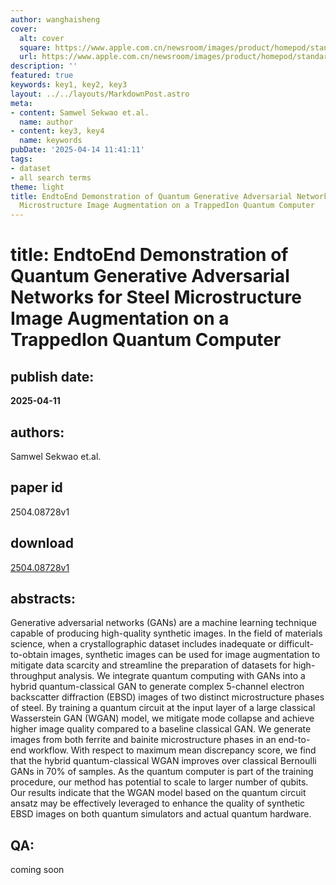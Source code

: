 ```yaml
---
author: wanghaisheng
cover:
  alt: cover
  square: https://www.apple.com.cn/newsroom/images/product/homepod/standard/Apple-HomePod-hero-230118_big.jpg.large_2x.jpg
  url: https://www.apple.com.cn/newsroom/images/product/homepod/standard/Apple-HomePod-hero-230118_big.jpg.large_2x.jpg
description: ''
featured: true
keywords: key1, key2, key3
layout: ../../layouts/MarkdownPost.astro
meta:
- content: Samwel Sekwao et.al.
  name: author
- content: key3, key4
  name: keywords
pubDate: '2025-04-14 11:41:11'
tags:
- dataset
- all search terms
theme: light
title: EndtoEnd Demonstration of Quantum Generative Adversarial Networks for Steel
  Microstructure Image Augmentation on a TrappedIon Quantum Computer
---
```


# title: EndtoEnd Demonstration of Quantum Generative Adversarial Networks for Steel Microstructure Image Augmentation on a TrappedIon Quantum Computer 
## publish date: 
**2025-04-11** 
## authors: 
  Samwel Sekwao et.al. 
## paper id
2504.08728v1
## download
[2504.08728v1](http://arxiv.org/abs/2504.08728v1)
## abstracts:
Generative adversarial networks (GANs) are a machine learning technique capable of producing high-quality synthetic images. In the field of materials science, when a crystallographic dataset includes inadequate or difficult-to-obtain images, synthetic images can be used for image augmentation to mitigate data scarcity and streamline the preparation of datasets for high-throughput analysis. We integrate quantum computing with GANs into a hybrid quantum-classical GAN to generate complex 5-channel electron backscatter diffraction (EBSD) images of two distinct microstructure phases of steel. By training a quantum circuit at the input layer of a large classical Wasserstein GAN (WGAN) model, we mitigate mode collapse and achieve higher image quality compared to a baseline classical GAN. We generate images from both ferrite and bainite microstructure phases in an end-to-end workflow. With respect to maximum mean discrepancy score, we find that the hybrid quantum-classical WGAN improves over classical Bernoulli GANs in 70% of samples. As the quantum computer is part of the training procedure, our method has potential to scale to larger number of qubits. Our results indicate that the WGAN model based on the quantum circuit ansatz may be effectively leveraged to enhance the quality of synthetic EBSD images on both quantum simulators and actual quantum hardware.
## QA:
coming soon
